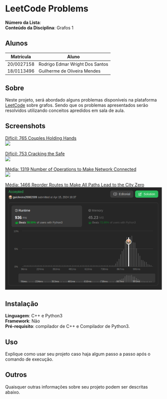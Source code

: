 # LeetCode Problems

**Número da Lista**: <br>
**Conteúdo da Disciplina**: Grafos 1<br>

## Alunos
|Matrícula | Aluno |
| -- | -- |
| 20/0027158  |  Rodrigo Edmar Wright Dos Santos |
| 18/0113496  |  Guilherme de Oliveira Mendes |

## Sobre 
Neste projeto, será abordado alguns problemas disponíveis na plataforma [LeetCode](https://leetcode.com/) sobre grafos. Sendo que os problemas apresentados serão resolvidos utilizando conceitos apredidos em sala de aula.

## Screenshots
[Difícil: 765 Couples Holding Hands](https://leetcode.com/problems/couples-holding-hands/description/)<br>
![](./src/assets/CouplesSubmission.jpeg)

[Difícil: 753 Cracking the Safe](https://leetcode.com/problems/cracking-the-safe/description/)<br>
![](./src/assets/SafeSubmission.png)

[Média: 1319 Number of Operations to Make Network Connected](https://leetcode.com/problems/number-of-operations-to-make-network-connected/description/)<br>
![](./src/assets/NetworkDFSsubmission.jpeg)

[Média: 1466 Reorder Routes to Make All Paths Lead to the City Zero](https://leetcode.com/problems/reorder-routes-to-make-all-paths-lead-to-the-city-zero/description/)<br>
![](./src/assets/CitySubmission.png)

## Instalação 
**Linguagem**: C++ e Python3  <br> 
**Framework**: Não<br>
**Pré-requisito**: compilador de C++ e Compilador de Python3.

## Uso 
Explique como usar seu projeto caso haja algum passo a passo após o comando de execução.

## Outros 
Quaisquer outras informações sobre seu projeto podem ser descritas abaixo.




